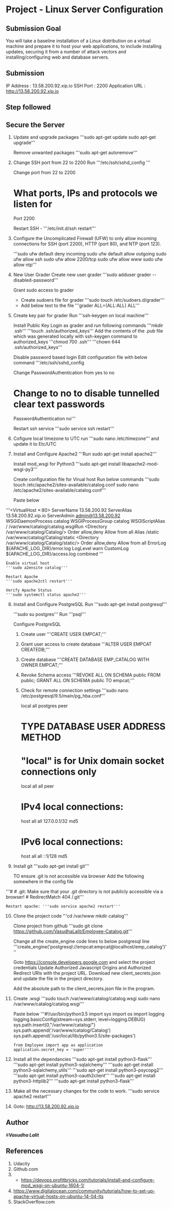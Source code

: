 # Project - Linux Server Configuration

## Submission Goal
You will take a baseline installation of a Linux distribution on a virtual machine and prepare it to host your web applications, to include installing updates, securing it from a number of attack vectors and installing/configuring web and database servers.

## Submission 
IP Address : 13.58.200.92.xip.io
SSH Port : 2200
Application URL : http://13.58.200.92.xip.io

## Step followed 

## Secure the Server

1. Update and upgrade packages
   '''sudo apt-get update
   sudo apt-get upgrade'''

   Remove unwanted packages
   '''sudo apt-get autoremove'''

2. Change SSH port from 22 to 2200
    Run 
    '''/etc/ssh/sshd_config '''
    
    Change port from 22 to 2200
    # What ports, IPs and protocols we listen for
    Port 2200

    Restart SSH - '''/etc/init.d/ssh restart'''

3. Configure the Uncomplicated Firewall (UFW) to only allow incoming connections for SSH (port 2200), HTTP (port 80), and NTP (port      123).

    '''sudo ufw default deny incoming
    sudo ufw default allow outgoing
    sudo ufw allow ssh
    sudo ufw allow 2200/tcp
    sudo ufw allow www
    sudo ufw allow ntp'''

4.  New User Grader
    Create new user grader
    '''sudo adduser grader --disabled-password'''

    Grant sudo access to grader
    - Create sudoers file for grader
      '''sudo touch /etc/sudoers.d/grader'''
    - Add below text to the file
      '''grader ALL=(ALL:ALL) ALL'''

5. Create key pair for grader
   Run '''ssh-keygen on local machine'''

   Install Public Key
   Login as grader and run following commands
   '''mkdir .ssh'''
   '''touch .ssh/authorized_keys'''
   Add the contents of the .pub file which was generated locally with ssh-keygen command to authorized_keys
   '''chmod 700 .ssh'''
   '''chown 644 .ssh/authorized_keys'''

   Disable password based login
   Edit configuration file with below command
   '''/etc/ssh/sshd_config 

   Change PasswordAuthentication from yes to no
   # Change to no to disable tunnelled clear text passwords
    PasswordAuthentication no'''

    Restart ssh service
    '''sudo service ssh restart'''

6.  Cofigure local timezone to UTC
    run '''sudo nano /etc/timezone'''
    and update it to Etc/UTC

7.  Install and Configure Apache2
    '''Run sudo apt-get install apache2'''

    Install mod_wsgi for Python3
    '''sudo apt-get install libapache2-mod-wsgi-py3'''

    Create configuration file for Virual host
    Run below commands
    '''sudo touch /etc/apache2/sites-available/catalog.conf
    sudo nano /etc/apache2/sites-available/catalog.conf'''

    Paste below 

 '''<VirtualHost *:80>
        ServerName 13.58.200.92
        ServerAlias 13.58.200.92.xip.io
        ServerAdmin admin@13.58.200.92
        WSGIDaemonProcess catalog
        WSGIProcessGroup catalog
        WSGIScriptAlias / /var/www/catalog/catalog.wsgiRun 
        <Directory /var/www/catalog/Catalog/>
            Order allow,deny
            Allow from all
        </Directory>
        Alias /static /var/www/catalog/Catalog/static
        <Directory /var/www/catalog/Catalog/static/>
            Order allow,deny
            Allow from all
        </Directory>
        ErrorLog ${APACHE_LOG_DIR}/error.log
        LogLevel warn
        CustomLog ${APACHE_LOG_DIR}/access.log combined
    </VirtualHost>'''

    Enable virtual host
    '''sudo a2ensite catalog'''

    Restart Apache
    '''sudo apache2ctl restart'''

    Verify Apache Status
    '''sudo systemctl status apache2'''

8.  Install and Configure PostgreSQL
    Run '''sudo apt-get install postgresql'''
    
    '''sudo su postgres'''
    Run '''psql'''    

    Configure PostgreSQL
    1. Create user
       '''CREATE USER EMPCAT;'''

    2. Grant user access to create database
       '''ALTER USER EMPCAT CREATEDB;'''

    3. Create database
       '''CREATE DATABASE EMP_CATALOG WITH OWNER EMPCAT;'''

    4. Revoke Schema access
       '''REVOKE ALL ON SCHEMA public FROM public;
          GRANT ALL ON SCHEMA public TO empcat;'''

    5.  Check for remote connection settings
        '''sudo nano /etc/postgresql/9.5/main/pg_hba.conf'''

        local   all             postgres                                peer

        # TYPE  DATABASE        USER            ADDRESS                 METHOD
   
        # "local" is for Unix domain socket connections only
        local   all             all                                     peer
        # IPv4 local connections:
        host    all             all             127.0.0.1/32            md5
        # IPv6 local connections:
        host    all             all             ::1/128                 md5


9.  Install git
    '''sudo apt-get install git'''

    TO ensure .git is not accessible via browser
    Add the following somewhere in the config file
    
 '''#
    # .git: Make sure that your .git directory is not publicly accessible via a browser!
    #
    RedirectMatch 404 /.git'''

    Restart apache: '''sudo service apache2 restart'''

10. Clone the project code
    '''cd /var/www
    mkdir catalog'''

    Clone project from github
    '''sudo git clone https://github.com/VasudhaLalit/Employee-Catalog.git'''

    Change all the create_engine code lines to below postgresql line
    '''create_engine('postgresql://empcat:empcat@localhost/emp_catalog')'''

    Goto https://console.developers.google.com and select the project credentials
    Update Authorized Javascript Origins and Authorized Redirect URIs with the project URL.
    Download new client_secrets.json and update the file in the project directory.

    Add the absolute path to the client_secrets.json file in the program.

11. Create .wsgi
    '''sudo touch /var/www/catalog/catalog.wsgi
       sudo nano /var/www/catalog/catalog.wsgi'''

       Paste below 
       '''#!/usr/bin/python3.5
        import sys
        import os
        import logging
        logging.basicConfig(stream=sys.stderr, level=logging.DEBUG)
        sys.path.insert(0,"/var/www/catalog/")
        sys.path.append('/var/www/catalog/Catalog')
        sys.path.append('/usr/local/lib/python3.5/site-packages')


        from Employee import app as application
        application.secret_key = 'super''''

12. Install all the dependancies
    '''sudo apt-get install python3-flask'''
    '''sudo apt-get install python3-sqlalchemy'''
    '''sudo apt-get install python3-sqlalchemy_utils'''
    '''sudo apt-get install python3-psycopg2'''
    '''sudo apt-get install python3-oauth2client'''
    '''sudo apt-get install python3-httplib2'''
    '''sudo apt-get install python3-flask'''

13. Make all the necessary changes for the code to work.
    '''sudo service apache2 restart'''


14. Goto: http://13.58.200.92.xip.io

## Author
#_**Vasudha Lalit**_

## References
1. Udacity
2. Github.com 
3. - https://devops.profitbricks.com/tutorials/install-and-configure-mod_wsgi-on-ubuntu-1604-1/
4. https://www.digitalocean.com/community/tutorials/how-to-set-up-apache-virtual-hosts-on-ubuntu-14-04-lts
5. StackOverflow.com

